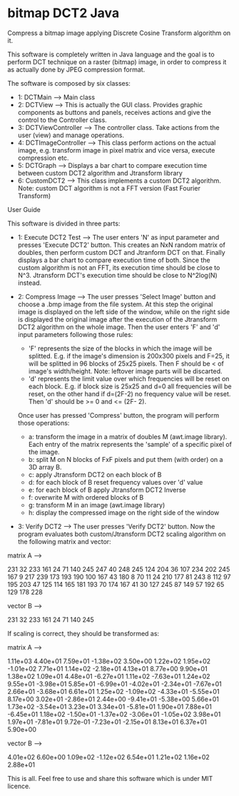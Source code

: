 # bitmap DCT2 Java
Compress a bitmap image applying Discrete Cosine Transform algorithm on it.

This software is completely written in Java language and the goal is to perform DCT technique on a raster (bitmap) image, in order to compress it as actually done by JPEG compression format.

The software is composed by six classes:
  - 1: DCTMain --> Main class
  - 2: DCTView --> This is actually the GUI class. Provides graphic components as buttons and panels, receives actions and give         the       control to the Controller class.
  - 3: DCTViewController --> The controller class. Take actions from the user (view) and manage operations.
  - 4: DCTImageController --> This class perform actions on the actual image, e.g. transform image in pixel matrix and vice versa, execute         compression etc.
  - 5: DCTGraph --> Displays a bar chart to compare execution time between custom DCT2 algorithm and Jtransform library
  - 6: CustomDCT2 --> This class implements a custom DCT2 algorithm. Note: custom DCT algorithm is not a FFT version (Fast Fourier                 Transform)
  
 User Guide
 
 This software is divided in three parts:
 
 - 1: Execute DCT2 Test --> The user enters 'N' as input parameter and presses 'Execute DCT2' button. This creates an NxN random matrix of doubles, then perform custom DCT and Jtranform DCT on that. Finally displays a bar chart to compare                execution time of both. Since the custom algorithm is not an FFT, its execution time should be close to N^3. Jtransform   DCT's              execution time should be close to N^2log(N) instead.
    
 - 2: Compress Image --> The user presses 'Select Image' button and choose a .bmp image from the file system. At this step the original        image is displayed on the left side of the window, while on the right side is displayed the original image after the execution of the Jtransform DCT2 algorithm on the whole image. 
Then the user enters 'F' and 'd' input parameters following those rules: 
      - 'F' represents the size of the blocks in which the image will be splitted. E.g. if the image's dimension is 200x300 pixels and F=25,       it will be splitted in 96 blocks of 25x25 pixels. Then F should be < of image's width/height. Note: leftover image parts will be           discarted.
      - 'd' represents the limit value over which frequencies will be reset on each block. E.g. if block size is 25x25 and d=0 all             frequencies will be reset, on the other hand if d=(2F-2) no frequency value will be reset. Then 'd' should be >= 0 and <= (2F-        2).

      Once user has pressed 'Compress' button, the program will perform those operations:
      - a: transform the image in a matrix of doubles M (awt.image library). Each entry of the matrix represents the 'sample' of a                 specific pixel of the image.
      - b: split M on N blocks of FxF pixels and put them (with order) on a 3D array B. 
      - c: apply Jtransform DCT2 on each block of B
      - d: for each block of B reset frequency values over 'd' value
      - e: for each block of B apply Jtransform DCT2 Inverse 
      - f: overwrite M with ordered blocks of B
      - g: transform M in an image (awt.image library)
      - h: display the compressed image on the right side of the window
      
 - 3: Verify DCT2 --> The user presses 'Verify DCT2' button. Now the program evaluates both custom/Jtransform DCT2 scaling algorithm on the following matrix and vector:

matrix A -->

231 32 233 161 24 71 140 245
247 40 248 245 124 204 36 107
234 202 245 167 9 217 239 173
193 190 100 167 43 180 8 70
11 24 210 177 81 243 8 112
97 195 203 47 125 114 165 181
193 70 174 167 41 30 127 245
87 149 57 192 65 129 178 228

vector B -->

231 32 233 161 24 71 140 245

If scaling is correct, they should be transformed as:

matrix A -->

1.11e+03 4.40e+01 7.59e+01 -1.38e+02 3.50e+00 1.22e+02 1.95e+02 -1.01e+02
7.71e+01 1.14e+02 -2.18e+01 4.13e+01 8.77e+00 9.90e+01 1.38e+02 1.09e+01
4.48e+01 -6.27e+01 1.11e+02 -7.63e+01 1.24e+02 9.55e+01 -3.98e+01 5.85e+01
-6.99e+01 -4.02e+01 -2.34e+01 -7.67e+01 2.66e+01 -3.68e+01 6.61e+01 1.25e+02
-1.09e+02 -4.33e+01 -5.55e+01 8.17e+00 3.02e+01 -2.86e+01 2.44e+00 -9.41e+01
-5.38e+00 5.66e+01 1.73e+02 -3.54e+01 3.23e+01 3.34e+01 -5.81e+01 1.90e+01
7.88e+01 -6.45e+01 1.18e+02 -1.50e+01 -1.37e+02 -3.06e+01 -1.05e+02 3.98e+01
1.97e+01 -7.81e+01 9.72e-01 -7.23e+01 -2.15e+01 8.13e+01 6.37e+01 5.90e+00

vector B -->

4.01e+02 6.60e+00 1.09e+02 -1.12e+02 6.54e+01 1.21e+02 1.16e+02 2.88e+01



This is all. Feel free to use and share this software which is under MIT licence.
